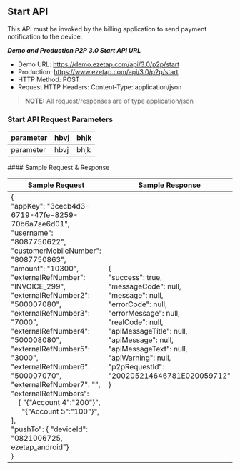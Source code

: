 ## Start API

This API must be invoked by the billing application to send payment notification to the device.

***Demo and Production P2P 3.0 Start API URL***
- Demo URL: https://demo.ezetap.com/api/3.0/p2p/start
- Production: https://www.ezetap.com/api/3.0/p2p/start
- HTTP Method: POST
- Request HTTP Headers: Content-Type: application/json

> **NOTE:** All request/responses are of type application/json

### Start API Request Parameters

<!-- |Parameter|Datatype|Description|
|---------|--------|-----------|
|appKey|String(50)|APP key shared by Ezetap (Mandatory)|
|pushTo|Json with “deviceId” as String (250)"|PushTo is a json with destination info like Device id of the pos on which notification will be sent (Mandatory). Please refer the syntax in Sample request 'pushTo': { 'deviceId': '<device serial number>, ezetap_android| -->

<table>
<thead>
<tr>
<th>parameter</th>
<th>hbvj</th>
<th>bhjk</th>
</tr>
</thead>
<tbody>
<tr>
<td>parameter</td>
<td>hbvj</td>
<td>bhjk</td>
</tr>
</tbody>
</table>
#### Sample Request & Response

|Sample Request|Sample Response|
|-----|-----|
|{<br>"appKey": "3cecb4d3-6719-47fe-8259-70b6a7ae6d01",<br>    "username": "8087750622",<br>"customerMobileNumber": "8087750863",<br>"amount": "10300",<br>"externalRefNumber": "INVOICE_299",<br>"externalRefNumber2": "500007080",<br>"externalRefNumber3": "7000",<br>"externalRefNumber4": "500008080",<br>"externalRefNumber5": "3000",<br>"externalRefNumber6": "500007070",<br>"externalRefNumber7": "",<br>"externalRefNumbers":<br>&emsp;[ "{\"Account 4\":\"200\"}",<br>&ensp;&emsp;"{\"Account 5\":\"100\"}", ],<br>"pushTo": { "deviceId": "0821006725, ezetap_android"}<br>}|{ <br>"success": true,<br>"messageCode": null,<br>"message": null,<br>"errorCode": null,<br>"errorMessage": null,<br>"realCode": null,<br>"apiMessageTitle": null,<br>"apiMessage": null,<br>"apiMessageText": null,<br>"apiWarning": null,<br>"p2pRequestId":<br>"200205214646781E020059712"<br>}|